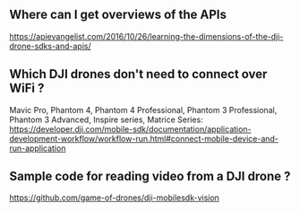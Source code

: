 ## Where can I get overviews of the APIs

https://apievangelist.com/2016/10/26/learning-the-dimensions-of-the-dji-drone-sdks-and-apis/

## Which DJI drones don't need to connect over WiFi ? 
Mavic Pro, Phantom 4, Phantom 4 Professional, Phantom 3 Professional, Phantom 3 Advanced, Inspire series, Matrice Series:
https://developer.dji.com/mobile-sdk/documentation/application-development-workflow/workflow-run.html#connect-mobile-device-and-run-application

## Sample code for reading video from a DJI drone ? 
https://github.com/game-of-drones/dji-mobilesdk-vision
